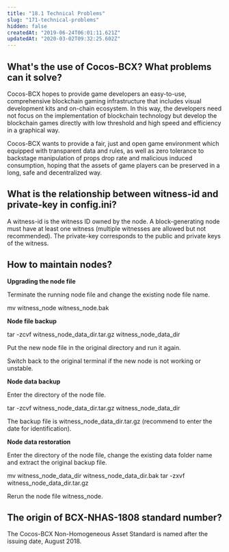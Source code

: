 ```yaml
---
title: "18.1 Technical Problems"
slug: "171-technical-problems"
hidden: false
createdAt: "2019-06-24T06:01:11.621Z"
updatedAt: "2020-03-02T09:32:25.602Z"
---
```

## What's the use of Cocos-BCX? What problems can it solve?

Cocos-BCX hopes to provide game developers an easy-to-use, comprehensive blockchain gaming infrastructure that includes visual development kits and on-chain ecosystem. In this way, the developers need not focus on the implementation of blockchain technology but develop the blockchain games directly with low threshold and high speed and efficiency in a graphical way.

Cocos-BCX wants to provide a fair, just and open game environment which equipped with transparent data and rules, as well as zero tolerance to backstage manipulation of props drop rate and malicious induced consumption, hoping that the assets of game players can be preserved in a long, safe and decentralized way.


## What is the relationship between witness-id and private-key in config.ini?

A witness-id is the witness ID owned by the node. A block-generating node must have at least one witness (multiple witnesses are allowed but not recommended). The private-key corresponds to the public and private keys of the witness.

## How to maintain nodes?

**Upgrading the node file**

Terminate the running node file and change the existing node file name.

mv witness_node witness_node.bak

**Node file backup**

tar -zcvf witness_node_data_dir.tar.gz witness_node_data_dir

Put the new node file in the original directory and run it again.

Switch back to the original terminal if the new node is not working or unstable.

**Node data backup**

Enter the directory of the node file.

tar -zcvf witness_node_data_dir.tar.gz witness_node_data_dir

The backup file is witness_node_data_dir.tar.gz (recommend to enter the date for identification).

**Node data restoration**

Enter the directory of the node file, change the existing data folder name and extract the original backup file.

mv witness_node_data_dir witness_node_data_dir.bak
tar -zxvf witness_node_data_dir.tar.gz

Rerun the node file witness_node. 

## The origin of BCX-NHAS-1808 standard number?
The Cocos-BCX  Non-Homogeneous Asset Standard is named after the issuing date, August 2018.
